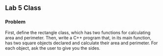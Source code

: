 ## Lab 5 Class

### Problem
First, define the rectangle class, which has two functions for calculating area and perimeter. Then, write a C++ program that, in its main function, has two square objects declared and calculate their area and perimeter. For each object, ask the user to give you the sides.
